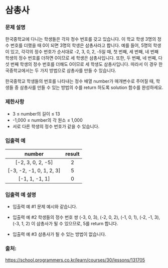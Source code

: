 # 삼총사

### 문제 설명
한국중학교에 다니는 학생들은 각자 정수 번호를 갖고 있습니다. 
이 학교 학생 3명의 정수 번호를 더했을 때 0이 되면 3명의 학생은 삼총사라고 합니다. 
예를 들어, 5명의 학생이 있고, 각각의 정수 번호가 순서대로 -2, 3, 0, 2, -5일 때, 첫 번째, 세 번째, 네 번째 학생의 정수 번호를 더하면 0이므로 세 학생은 삼총사입니다. 
또한, 두 번째, 네 번째, 다섯 번째 학생의 정수 번호를 더해도 0이므로 세 학생도 삼총사입니다. 
따라서 이 경우 한국중학교에서는 두 가지 방법으로 삼총사를 만들 수 있습니다.

한국중학교 학생들의 번호를 나타내는 정수 배열 number가 매개변수로 주어질 때, 학생들 중 삼총사를 만들 수 있는 방법의 수를 return 하도록 solution 함수를 완성하세요.

### 제한사항
- 3 ≤ number의 길이 ≤ 13
- -1,000 ≤ number의 각 원소 ≤ 1,000
- 서로 다른 학생의 정수 번호가 같을 수 있습니다.

### 입출력 예
|number |	result  | 
|:------:|:-------:|
|[-2, 3, 0, 2, -5]	|   2  |
|[-3, -2, -1, 0, 1, 2, 3]	|   5  |
|[-1, 1, -1, 1]	|   0  |

### 입출력 예 설명
- 입출력 예 #1
문제 예시와 같습니다.

- 입출력 예 #2
학생들의 정수 번호 쌍 (-3, 0, 3), (-2, 0, 2), (-1, 0, 1), (-2, -1, 3), (-3, 1, 2) 이 삼총사가 될 수 있으므로, 5를 return 합니다.

- 입출력 예 #3
삼총사가 될 수 있는 방법이 없습니다.

### 출처:
https://school.programmers.co.kr/learn/courses/30/lessons/131705
